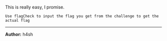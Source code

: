 This is really easy, I promise.

`Use flagCheck to input the flag you get from the challenge to get the actual flag`

---
**Author:** h4sh